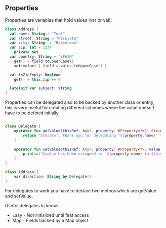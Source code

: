 ## Properties

Properties are variables that hold values (var or val):

```kotlin
class Address {
  val name: String = "Test"
  var street: String = "Piruleta"
  var city: String  = "Barcelona"
  var zip: Int = 1234
    private set
  var country: String = "SPAIN"
    get() = field.toLowerCase()
    set(value) { field = value.toUpperCase() }

  val isZipEmpty: Boolean
    get() = this.zip == 0

  lateinit var subject: String
}
```

Properties can be delegated also to be backed by another class or entity, this is very useful for creating different schemes where the value 
doesn't have to be defined initially.

```kotlin

class Delegate {
    operator fun getValue(thisRef: Any?, property: KProperty<*>): String {
        return "$thisRef, thank you for delegating '${property.name}' to me!"
    }
 
    operator fun setValue(thisRef: Any?, property: KProperty<*>, value: String) {
        println("$value has been assigned to '${property.name} in $thisRef.'")
    }
}

class Address {
    var direction: String by Delegate()
}
```

For delegates to work you have to declare two methos which are getValue and setValue.

Useful delegates to know:

  * Lazy - Not initialized until first access
  * Map - Fields backed by a Map object